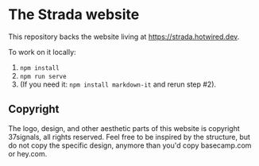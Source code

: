 # The Strada website

This repository backs the website living at https://strada.hotwired.dev.

To work on it locally:

1. `npm install`
2. `npm run serve`
3.  (If you need it: `npm install markdown-it` and rerun step #2).

## Copyright

The logo, design, and other aesthetic parts of this website is copyright 37signals, all rights reserved. Feel free to be inspired by the structure, but do not copy the specific design, anymore than you'd copy basecamp.com or hey.com.

